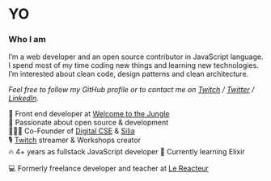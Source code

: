# YO

### Who I am

I’m a web developer and an open source contributor in JavaScript language. I spend most of my time coding new things and learning new technologies. I’m interested about clean code, design patterns and clean architecture.

_Feel free to follow my GitHub profile or to contact me on [Twitch](https://twitch.tv/stevenpersia) / [Twitter](https://twitter.com/stevenpersia_js) / [LinkedIn](https://linkedin.com/in/stevenpersia)._

🌳 Front end developer at [Welcome to the Jungle](https://www.welcometothejungle.com/)  
💖 Passionate about open source & development  
🦸🏼‍♂️ Co-Founder of [Digital CSE](https://www.digitalcse.fr) & [Silia](https://www.silia.co)  
🎙️ [Twitch](https://twitch.tv/stevenpersia) streamer & Workshops creator  
🔥 4+ years as fullstack JavaScript developer
🧪 Currently learning Elixir    


💻 Formerly freelance developer and teacher at [Le Reacteur](https://lereacteur.io)  
